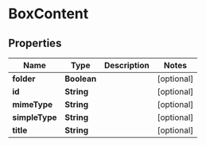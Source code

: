 # BoxContent

## Properties
Name | Type | Description | Notes
------------ | ------------- | ------------- | -------------
**folder** | **Boolean** |  |  [optional]
**id** | **String** |  |  [optional]
**mimeType** | **String** |  |  [optional]
**simpleType** | **String** |  |  [optional]
**title** | **String** |  |  [optional]
